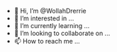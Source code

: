 - 👋 Hi, I’m @WollahDrerrie
- 👀 I’m interested in ...
- 🌱 I’m currently learning ...
- 💞️ I’m looking to collaborate on ...
- 📫 How to reach me ...

<!---
WollahDrerrie/WollahDrerrie is a ✨ special ✨ repository because its `README.md` (this file) appears on your GitHub profile.
You can click the Preview link to take a look at your changes.
--->
